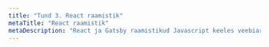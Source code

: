 ```yaml
---
title: "Tund 3. React raamistik"
metaTitle: "React raamistik"
metaDescription: "React ja Gatsby raamistikud Javascript keeles veebiarenduses"
---
```



